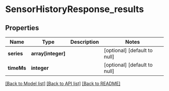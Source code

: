 # SensorHistoryResponse_results

## Properties
Name | Type | Description | Notes
------------ | ------------- | ------------- | -------------
**series** | **array[integer]** |  | [optional] [default to null]
**timeMs** | **integer** |  | [optional] [default to null]

[[Back to Model list]](../README.md#documentation-for-models) [[Back to API list]](../README.md#documentation-for-api-endpoints) [[Back to README]](../README.md)


